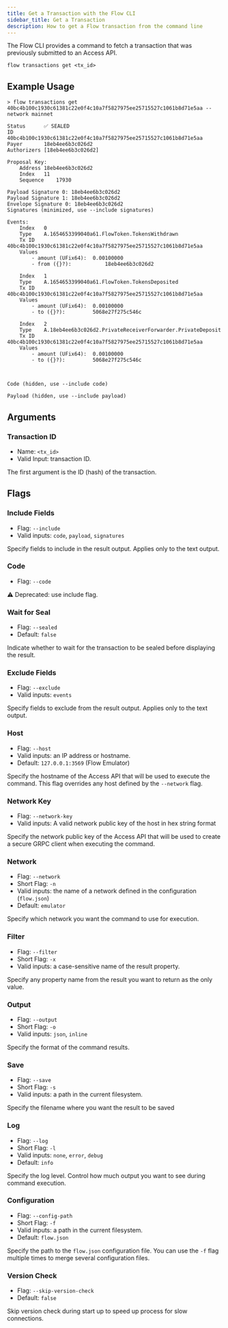 ```yaml
---
title: Get a Transaction with the Flow CLI
sidebar_title: Get a Transaction
description: How to get a Flow transaction from the command line
---
```


The Flow CLI provides a command to fetch a transaction
that was previously submitted to an Access API.

```shell
flow transactions get <tx_id>
```

## Example Usage

```shell
> flow transactions get 40bc4b100c1930c61381c22e0f4c10a7f5827975ee25715527c1061b8d71e5aa --network mainnet 

Status		✅ SEALED
ID		40bc4b100c1930c61381c22e0f4c10a7f5827975ee25715527c1061b8d71e5aa
Payer		18eb4ee6b3c026d2
Authorizers	[18eb4ee6b3c026d2]

Proposal Key:	
    Address	18eb4ee6b3c026d2
    Index	11
    Sequence	17930

Payload Signature 0: 18eb4ee6b3c026d2
Payload Signature 1: 18eb4ee6b3c026d2
Envelope Signature 0: 18eb4ee6b3c026d2
Signatures (minimized, use --include signatures)

Events:		 
    Index	0
    Type	A.1654653399040a61.FlowToken.TokensWithdrawn
    Tx ID	40bc4b100c1930c61381c22e0f4c10a7f5827975ee25715527c1061b8d71e5aa
    Values
		- amount (UFix64):	0.00100000
		- from ({}?):			18eb4ee6b3c026d2

    Index	1
    Type	A.1654653399040a61.FlowToken.TokensDeposited
    Tx ID	40bc4b100c1930c61381c22e0f4c10a7f5827975ee25715527c1061b8d71e5aa
    Values
		- amount (UFix64):	0.00100000
		- to ({}?):			5068e27f275c546c

    Index	2
    Type	A.18eb4ee6b3c026d2.PrivateReceiverForwarder.PrivateDeposit
    Tx ID	40bc4b100c1930c61381c22e0f4c10a7f5827975ee25715527c1061b8d71e5aa
    Values
		- amount (UFix64):	0.00100000
		- to ({}?):			5068e27f275c546c



Code (hidden, use --include code)

Payload (hidden, use --include payload)
```

## Arguments

### Transaction ID

- Name: `<tx_id>`
- Valid Input: transaction ID.

The first argument is the ID (hash) of the transaction.

## Flags
    
### Include Fields

- Flag: `--include`
- Valid inputs: `code`, `payload`, `signatures`

Specify fields to include in the result output. Applies only to the text output.

### Code

- Flag: `--code`

⚠️  Deprecated: use include flag.

### Wait for Seal

- Flag: `--sealed`
- Default: `false`

Indicate whether to wait for the transaction to be sealed
before displaying the result.

### Exclude Fields

- Flag: `--exclude`
- Valid inputs: `events`

Specify fields to exclude from the result output. Applies only to the text output.

### Host

- Flag: `--host`
- Valid inputs: an IP address or hostname.
- Default: `127.0.0.1:3569` (Flow Emulator)

Specify the hostname of the Access API that will be
used to execute the command. This flag overrides
any host defined by the `--network` flag.

### Network Key

- Flag: `--network-key`
- Valid inputs: A valid network public key of the host in hex string format

Specify the network public key of the Access API that will be
used to create a secure GRPC client when executing the command.

### Network

- Flag: `--network`
- Short Flag: `-n`
- Valid inputs: the name of a network defined in the configuration (`flow.json`)
- Default: `emulator`

Specify which network you want the command to use for execution.

### Filter

- Flag: `--filter`
- Short Flag: `-x`
- Valid inputs: a case-sensitive name of the result property.

Specify any property name from the result you want to return as the only value.

### Output

- Flag: `--output`
- Short Flag: `-o`
- Valid inputs: `json`, `inline`

Specify the format of the command results.

### Save

- Flag: `--save`
- Short Flag: `-s`
- Valid inputs: a path in the current filesystem.

Specify the filename where you want the result to be saved

### Log

- Flag: `--log`
- Short Flag: `-l`
- Valid inputs: `none`, `error`, `debug`
- Default: `info`

Specify the log level. Control how much output you want to see during command execution.

### Configuration

- Flag: `--config-path`
- Short Flag: `-f`
- Valid inputs: a path in the current filesystem.
- Default: `flow.json`

Specify the path to the `flow.json` configuration file.
You can use the `-f` flag multiple times to merge
several configuration files.

### Version Check

- Flag: `--skip-version-check`
- Default: `false`

Skip version check during start up to speed up process for slow connections.